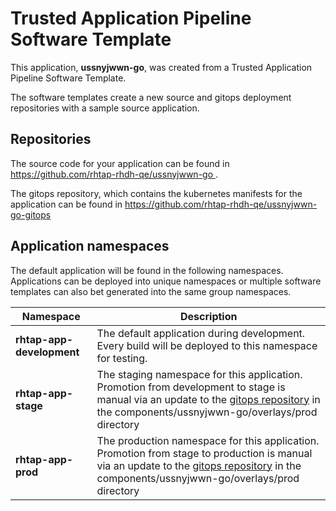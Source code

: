 # Trusted Application Pipeline Software Template

This application, **ussnyjwwn-go**, was created from a Trusted Application Pipeline Software Template.

The software templates create a new source and gitops deployment repositories with a sample source application. 

## Repositories

The source code for your application can be found in [https://github.com/rhtap-rhdh-qe/ussnyjwwn-go ](https://github.com/rhtap-rhdh-qe/ussnyjwwn-go ).
 
The gitops repository, which contains the kubernetes manifests for the application can be found in 
[https://github.com/rhtap-rhdh-qe/ussnyjwwn-go-gitops ](https://github.com/rhtap-rhdh-qe/ussnyjwwn-go-gitops ) 

## Application namespaces 

The default application will be found in the following namespaces. Applications can be deployed into unique namespaces or multiple software templates can also bet generated into the same group namespaces.  

|  Namespace   |  Description   |  
| -------- | -------- |   
| **rhtap-app-development** | The default application during development. Every build will be deployed to this namespace for testing. | 
| **rhtap-app-stage** | The staging namespace for this application. Promotion from development to stage is manual via an update to the [gitops repository](https://github.com/rhtap-rhdh-qe/ussnyjwwn-go-gitops ) in the components/ussnyjwwn-go/overlays/prod directory |  
| **rhtap-app-prod** | The production namespace for this application. Promotion from stage to production is manual via an update to the [gitops repository](https://github.com/rhtap-rhdh-qe/ussnyjwwn-go-gitops ) in the components/ussnyjwwn-go/overlays/prod directory | 